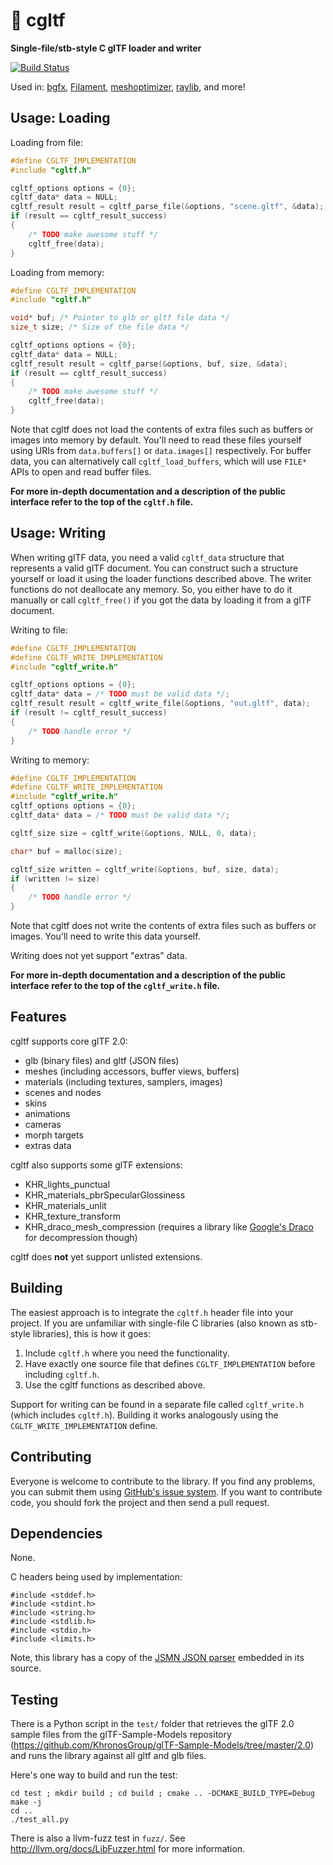 # :diamond_shape_with_a_dot_inside: cgltf
**Single-file/stb-style C glTF loader and writer**

[![Build Status](https://travis-ci.org/jkuhlmann/cgltf.svg?branch=master)](https://travis-ci.org/jkuhlmann/cgltf)

Used in: [bgfx](https://github.com/bkaradzic/bgfx), [Filament](https://github.com/google/filament), [meshoptimizer](https://github.com/zeux/meshoptimizer), [raylib](https://github.com/raysan5/raylib), and more!

## Usage: Loading
Loading from file:
```c
#define CGLTF_IMPLEMENTATION
#include "cgltf.h"

cgltf_options options = {0};
cgltf_data* data = NULL;
cgltf_result result = cgltf_parse_file(&options, "scene.gltf", &data);
if (result == cgltf_result_success)
{
	/* TODO make awesome stuff */
	cgltf_free(data);
}
```

Loading from memory:
```c
#define CGLTF_IMPLEMENTATION
#include "cgltf.h"

void* buf; /* Pointer to glb or gltf file data */
size_t size; /* Size of the file data */

cgltf_options options = {0};
cgltf_data* data = NULL;
cgltf_result result = cgltf_parse(&options, buf, size, &data);
if (result == cgltf_result_success)
{
	/* TODO make awesome stuff */
	cgltf_free(data);
}
```

Note that cgltf does not load the contents of extra files such as buffers or images into memory by default. You'll need to read these files yourself using URIs from `data.buffers[]` or `data.images[]` respectively.
For buffer data, you can alternatively call `cgltf_load_buffers`, which will use `FILE*` APIs to open and read buffer files.

**For more in-depth documentation and a description of the public interface refer to the top of the `cgltf.h` file.**

## Usage: Writing
When writing glTF data, you need a valid `cgltf_data` structure that represents a valid glTF document. You can construct such a structure yourself or load it using the loader functions described above. The writer functions do not deallocate any memory. So, you either have to do it manually or call `cgltf_free()` if you got the data by loading it from a glTF document.

Writing to file:
```c
#define CGLTF_IMPLEMENTATION
#define CGLTF_WRITE_IMPLEMENTATION
#include "cgltf_write.h"

cgltf_options options = {0};
cgltf_data* data = /* TODO must be valid data */;
cgltf_result result = cgltf_write_file(&options, "out.gltf", data);
if (result != cgltf_result_success)
{
	/* TODO handle error */
}
```

Writing to memory:
```c
#define CGLTF_IMPLEMENTATION
#define CGLTF_WRITE_IMPLEMENTATION
#include "cgltf_write.h"
cgltf_options options = {0};
cgltf_data* data = /* TODO must be valid data */;

cgltf_size size = cgltf_write(&options, NULL, 0, data);

char* buf = malloc(size);

cgltf_size written = cgltf_write(&options, buf, size, data);
if (written != size)
{
	/* TODO handle error */
}
```

Note that cgltf does not write the contents of extra files such as buffers or images. You'll need to write this data yourself.

Writing does not yet support "extras" data.

**For more in-depth documentation and a description of the public interface refer to the top of the `cgltf_write.h` file.**


## Features
cgltf supports core glTF 2.0:
- glb (binary files) and gltf (JSON files)
- meshes (including accessors, buffer views, buffers)
- materials (including textures, samplers, images)
- scenes and nodes
- skins
- animations
- cameras
- morph targets
- extras data

cgltf also supports some glTF extensions:
- KHR_lights_punctual
- KHR_materials_pbrSpecularGlossiness
- KHR_materials_unlit
- KHR_texture_transform
- KHR_draco_mesh_compression (requires a library like [Google's Draco](https://github.com/google/draco) for decompression though)

cgltf does **not** yet support unlisted extensions.

## Building
The easiest approach is to integrate the `cgltf.h` header file into your project. If you are unfamiliar with single-file C libraries (also known as stb-style libraries), this is how it goes:

1. Include `cgltf.h` where you need the functionality.
1. Have exactly one source file that defines `CGLTF_IMPLEMENTATION` before including `cgltf.h`.
1. Use the cgltf functions as described above.

Support for writing can be found in a separate file called `cgltf_write.h` (which includes `cgltf.h`). Building it works analogously using the `CGLTF_WRITE_IMPLEMENTATION` define.

## Contributing
Everyone is welcome to contribute to the library. If you find any problems, you can submit them using [GitHub's issue system](https://github.com/jkuhlmann/cgltf/issues). If you want to contribute code, you should fork the project and then send a pull request.


## Dependencies
None.

C headers being used by implementation:
```
#include <stddef.h>
#include <stdint.h>
#include <string.h>
#include <stdlib.h>
#include <stdio.h>
#include <limits.h>
```

Note, this library has a copy of the [JSMN JSON parser](https://github.com/zserge/jsmn) embedded in its source.

## Testing
There is a Python script in the `test/` folder that retrieves the glTF 2.0 sample files from the glTF-Sample-Models repository (https://github.com/KhronosGroup/glTF-Sample-Models/tree/master/2.0) and runs the library against all gltf and glb files.

Here's one way to build and run the test:

    cd test ; mkdir build ; cd build ; cmake .. -DCMAKE_BUILD_TYPE=Debug
    make -j
    cd ..
    ./test_all.py

There is also a llvm-fuzz test in `fuzz/`. See http://llvm.org/docs/LibFuzzer.html for more information.
